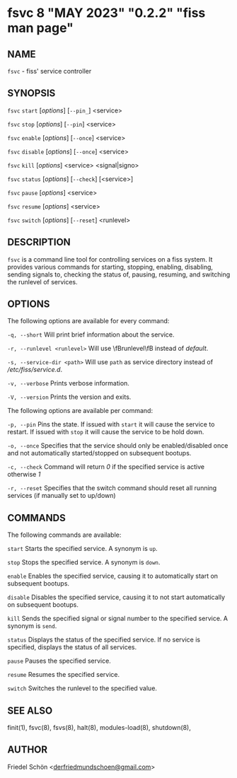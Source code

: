 # fsvc 8 "MAY 2023" "0.2.2" "fiss man page"

## NAME

`fsvc` - fiss' service controller

## SYNOPSIS

`fsvc` `start` \[_options_] \[`--pin_`] \<service>

`fsvc` `stop` \[_options_] \[`--pin`] \<service>

`fsvc` `enable` \[_options_] \[`--once`] \<service>

`fsvc` `disable` \[_options_] \[`--once`] \<service>

`fsvc` `kill` \[_options_] \<service> \<signal|signo>

`fsvc` `status` \[_options_] \[`--check`] \[\<service>]

`fsvc` `pause` \[_options_] \<service>

`fsvc` `resume` \[_options_] \<service>

`fsvc` `switch` \[_options_] \[`--reset`] \<runlevel>

## DESCRIPTION

`fsvc` is a command line tool for controlling services on a fiss system. It provides various commands for starting, stopping, enabling, disabling, sending signals to, checking the status of, pausing, resuming, and switching the runlevel of services.

## OPTIONS

The following options are available for every command:

`-q, --short`
Will print brief information about the service.

`-r, --runlevel <runlevel>`
Will use \fBrunlevel\fB instead of _default_.

`-s, --service-dir <path>`
Will use `path` as service directory instead of _/etc/fiss/service.d_.

`-v, --verbose`
Prints verbose information.

`-V, --version`
Prints the version and exits.

The following options are available per command:

`-p, --pin`
Pins the state. If issued with `start` it will cause the service to restart.
If issued with `stop` it will cause the service to be hold down.

`-o, --once`
Specifies that the service should only be enabled/disabled once and not automatically started/stopped on subsequent bootups.

`-c, --check`
Command will return _0_ if the specified service is active otherwise _1_

`-r, --reset`
Specifies that the switch command should reset all running services (if manually set to up/down)

## COMMANDS

The following commands are available:

`start`
Starts the specified service. A synonym is `up`.

`stop`
Stops the specified service. A synonym is `down`.

`enable`
Enables the specified service, causing it to automatically start on subsequent bootups.

`disable`
Disables the specified service, causing it to not start automatically on subsequent bootups.

`kill`
Sends the specified signal or signal number to the specified service. A synonym is `send`.

`status`
Displays the status of the specified service. If no service is specified, displays the status of all services.

`pause`
Pauses the specified service.

`resume`
Resumes the specified service.

`switch`
Switches the runlevel to the specified value.

## SEE ALSO

finit(1), fsvc(8), fsvs(8), halt(8), modules-load(8), shutdown(8),

## AUTHOR

Friedel Schön \<derfriedmundschoen@gmail.com>
